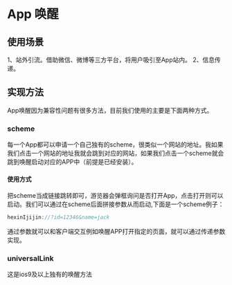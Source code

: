 # App 唤醒
## 使用场景
1、站外引流。借助微信、微博等三方平台，将用户吸引至App站内。
2、信息传递。
## 实现方法
App唤醒因为兼容性问题有很多方法，目前我们使用的主要是下面两种方式。
### scheme
每一个App都可以申请一个自己独有的scheme，很类似一个网站的地址。我如果我们点击一个网站的地址我就会跳到对应的网站，如果我们点击一个scheme就会跳到唤醒启动对应的APP中（前提是已经安装）。
#### 使用方式
把scheme当成链接跳转即可，游览器会弹框询问是否打开App，点击打开则可以启动。我们可以通过在scheme后面拼接参数从而启动,下面是一个scheme例子：
``` javascript
hexinIjijin://?id=12346&name=jack
```
通过参数就可以和客户端交互例如唤醒APP打开指定的页面，就可以通过传递参数实现。
### universalLink
这是ios9及以上独有的唤醒方法
